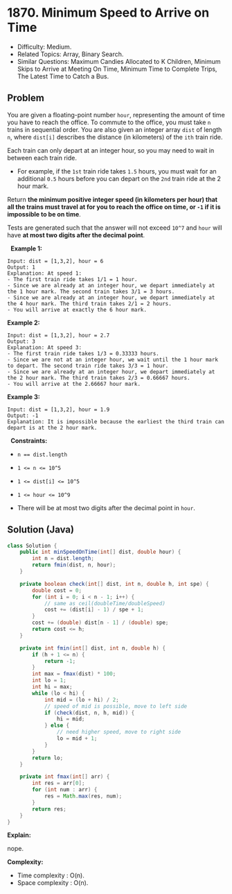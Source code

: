 # 1870. Minimum Speed to Arrive on Time

- Difficulty: Medium.
- Related Topics: Array, Binary Search.
- Similar Questions: Maximum Candies Allocated to K Children, Minimum Skips to Arrive at Meeting On Time, Minimum Time to Complete Trips, The Latest Time to Catch a Bus.

## Problem

You are given a floating-point number ```hour```, representing the amount of time you have to reach the office. To commute to the office, you must take ```n``` trains in sequential order. You are also given an integer array ```dist``` of length ```n```, where ```dist[i]``` describes the distance (in kilometers) of the ```ith``` train ride.

Each train can only depart at an integer hour, so you may need to wait in between each train ride.


	
- For example, if the ```1st``` train ride takes ```1.5``` hours, you must wait for an additional ```0.5``` hours before you can depart on the ```2nd``` train ride at the 2 hour mark.


Return **the **minimum positive integer** speed **(in kilometers per hour)** that all the trains must travel at for you to reach the office on time, or **```-1```** if it is impossible to be on time**.

Tests are generated such that the answer will not exceed ```10^7``` and ```hour``` will have **at most two digits after the decimal point**.

 
**Example 1:**

```
Input: dist = [1,3,2], hour = 6
Output: 1
Explanation: At speed 1:
- The first train ride takes 1/1 = 1 hour.
- Since we are already at an integer hour, we depart immediately at the 1 hour mark. The second train takes 3/1 = 3 hours.
- Since we are already at an integer hour, we depart immediately at the 4 hour mark. The third train takes 2/1 = 2 hours.
- You will arrive at exactly the 6 hour mark.
```

**Example 2:**

```
Input: dist = [1,3,2], hour = 2.7
Output: 3
Explanation: At speed 3:
- The first train ride takes 1/3 = 0.33333 hours.
- Since we are not at an integer hour, we wait until the 1 hour mark to depart. The second train ride takes 3/3 = 1 hour.
- Since we are already at an integer hour, we depart immediately at the 2 hour mark. The third train takes 2/3 = 0.66667 hours.
- You will arrive at the 2.66667 hour mark.
```

**Example 3:**

```
Input: dist = [1,3,2], hour = 1.9
Output: -1
Explanation: It is impossible because the earliest the third train can depart is at the 2 hour mark.
```

 
**Constraints:**


	
- ```n == dist.length```
	
- ```1 <= n <= 10^5```
	
- ```1 <= dist[i] <= 10^5```
	
- ```1 <= hour <= 10^9```
	
- There will be at most two digits after the decimal point in ```hour```.



## Solution (Java)

```java
class Solution {
    public int minSpeedOnTime(int[] dist, double hour) {
        int n = dist.length;
        return fmin(dist, n, hour);
    }

    private boolean check(int[] dist, int n, double h, int spe) {
        double cost = 0;
        for (int i = 0; i < n - 1; i++) {
            // same as ceil(doubleTime/doubleSpeed)
            cost += (dist[i] - 1) / spe + 1;
        }
        cost += (double) dist[n - 1] / (double) spe;
        return cost <= h;
    }

    private int fmin(int[] dist, int n, double h) {
        if (h + 1 <= n) {
            return -1;
        }
        int max = fmax(dist) * 100;
        int lo = 1;
        int hi = max;
        while (lo < hi) {
            int mid = (lo + hi) / 2;
            // speed of mid is possible, move to left side
            if (check(dist, n, h, mid)) {
                hi = mid;
            } else {
                // need higher speed, move to right side
                lo = mid + 1;
            }
        }
        return lo;
    }

    private int fmax(int[] arr) {
        int res = arr[0];
        for (int num : arr) {
            res = Math.max(res, num);
        }
        return res;
    }
}
```

**Explain:**

nope.

**Complexity:**

* Time complexity : O(n).
* Space complexity : O(n).

